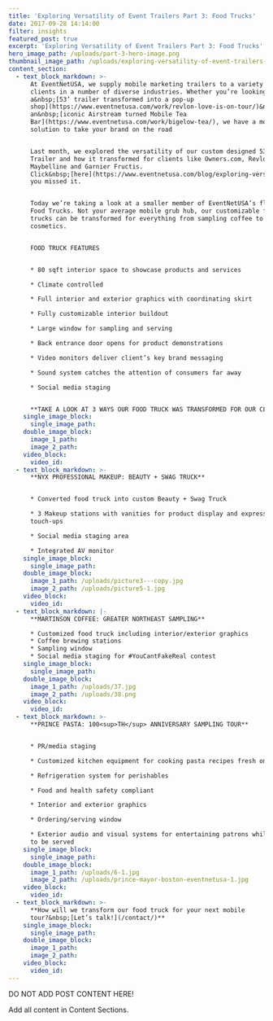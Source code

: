 ```yaml
---
title: 'Exploring Versatility of Event Trailers Part 3: Food Trucks'
date: 2017-09-28 14:14:00
filter: insights
featured_post: true
excerpt: 'Exploring Versatility of Event Trailers Part 3: Food Trucks'
hero_image_path: /uploads/part-3-hero-image.png
thumbnail_image_path: /uploads/exploring-versatility-of-event-trailers-part-3-food-trucks.jpg
content_section:
  - text_block_markdown: >-
      At EventNetUSA, we supply mobile marketing trailers to a variety of
      clients in a number of diverse industries. Whether you’re looking for
      a&nbsp;[53’ trailer transformed into a pop-up
      shop](https://www.eventnetusa.com/work/revlon-love-is-on-tour/)&nbsp;or
      an&nbsp;[iconic Airstream turned Mobile Tea
      Bar](https://www.eventnetusa.com/work/bigelow-tea/), we have a mobile
      solution to take your brand on the road


      Last month, we explored the versatility of our custom designed 53’ Event
      Trailer and how it transformed for clients like Owners.com, Revlon,
      Maybelline and Garnier Fructis.
      Click&nbsp;[here](https://www.eventnetusa.com/blog/exploring-versatility-of-event-trailers-part-2/)&nbsp;if
      you missed it.


      Today we’re taking a look at a smaller member of EventNetUSA’s fleet, our
      Food Trucks. Not your average mobile grub hub, our customizable food
      trucks can be transformed for everything from sampling coffee to
      cosmetics.


      FOOD TRUCK FEATURES


      * 80 sqft interior space to showcase products and services

      * Climate controlled

      * Full interior and exterior graphics with coordinating skirt

      * Fully customizable interior buildout

      * Large window for sampling and serving

      * Back entrance door opens for product demonstrations

      * Video monitors deliver client’s key brand messaging

      * Sound system catches the attention of consumers far away

      * Social media staging


      **TAKE A LOOK AT 3 WAYS OUR FOOD TRUCK WAS TRANSFORMED FOR OUR CLIENTS**
    single_image_block:
      single_image_path:
    double_image_block:
      image_1_path:
      image_2_path:
    video_block:
      video_id:
  - text_block_markdown: >-
      **NYX PROFESSIONAL MAKEUP: BEAUTY + SWAG TRUCK**


      * Converted food truck into custom Beauty + Swag Truck

      * 3 Makeup stations with vanities for product display and express lip
      touch-ups

      * Social media staging area

      * Integrated AV monitor
    single_image_block:
      single_image_path:
    double_image_block:
      image_1_path: /uploads/picture3---copy.jpg
      image_2_path: /uploads/picture5-1.jpg
    video_block:
      video_id:
  - text_block_markdown: |-
      **MARTINSON COFFEE: GREATER NORTHEAST SAMPLING**

      * Customized food truck including interior/exterior graphics
      * Coffee brewing stations
      * Sampling window
      * Social media staging for #YouCantFakeReal contest
    single_image_block:
      single_image_path:
    double_image_block:
      image_1_path: /uploads/37.jpg
      image_2_path: /uploads/38.png
    video_block:
      video_id:
  - text_block_markdown: >-
      **PRINCE PASTA: 100<sup>TH</sup> ANNIVERSARY SAMPLING TOUR**


      * PR/media staging

      * Customized kitchen equipment for cooking pasta recipes fresh on-the-go

      * Refrigeration system for perishables

      * Food and health safety compliant

      * Interior and exterior graphics

      * Ordering/serving window

      * Exterior audio and visual systems for entertaining patrons while waiting
      to be served
    single_image_block:
      single_image_path:
    double_image_block:
      image_1_path: /uploads/6-1.jpg
      image_2_path: /uploads/prince-mayor-boston-eventnetusa-1.jpg
    video_block:
      video_id:
  - text_block_markdown: >-
      **How will we transform our food truck for your next mobile
      tour?&nbsp;[Let’s talk!](/contact/)**
    single_image_block:
      single_image_path:
    double_image_block:
      image_1_path:
      image_2_path:
    video_block:
      video_id:
---
```



DO NOT ADD POST CONTENT HERE!

Add all content in Content Sections.